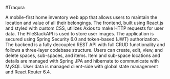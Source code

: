 #Traqura

A mobile-first home inventory web app that allows users to maintain the location and value of all
their belongings. The frontend, built using React.js and styled with custom CSS, utilizes Axios to
make HTTP requests for user data. The FileStackAPI is used to store user images. The application
is secured using Spring Security 6.0 and token-based (JWT) authorization. The backend is a fully
decoupled REST API with full CRUD functionality and follows a three-layer codebase structure.
Users can create, edit, view, and delete spaces, sub-spaces, and items. Item and sub-space
locations and details are managed with Spring JPA and hibernate to communicate with MySQL.
User data is managed client-side with global state management and React Router 6.4.
